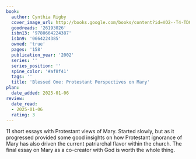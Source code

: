 ```yaml
---
book:
  author: Cynthia Rigby 
  cover_image_url: http://books.google.com/books/content?id=VO2--T4-TDQC&printsec=frontcover&img=1&zoom=1&edge=curl&source=gbs_api
  goodreads: '26193026'
  isbn13: '9780664224387'
  isbn9: '0664224385'
  owned: 'true'
  pages: '158'
  publication_year: '2002'
  series: ''
  series_position: ''
  spine_color: '#af8f41'
  tags: ''
  title: 'Blessed One: Protestant Perspectives on Mary'
plan:
  date_added: 2025-01-06
review:
  date_read:
  - 2025-01-06
  rating: 3
---
```

11 short essays with Protestant views of Mary. Started slowly, but as it progressed provided some good insights on how Protestant ignorance of Mary has also driven the current patriarchal flavor within the church. The final essay on Mary as a co-creator with God is worth the whole thing.
